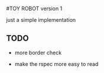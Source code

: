 #TOY ROBOT version 1

just a simple implementation 

## TODO

- more border check

- make the rspec more easy to read


